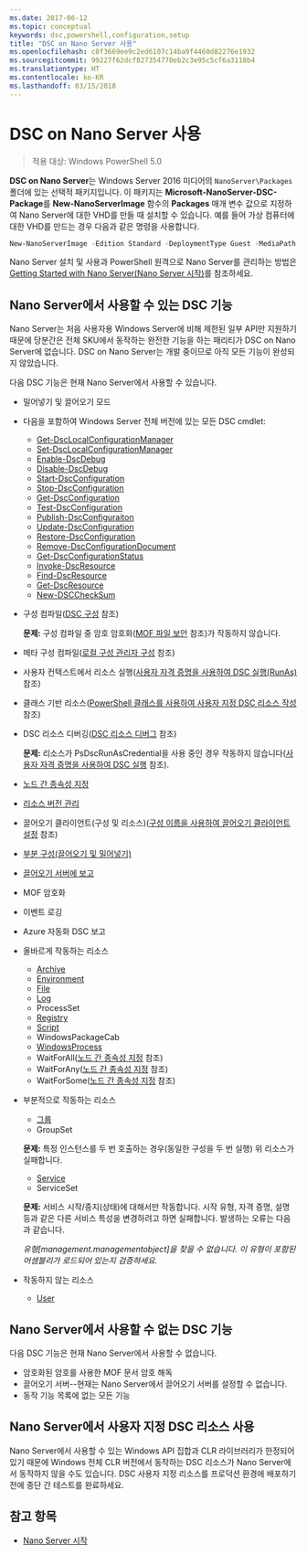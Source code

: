 ```yaml
---
ms.date: 2017-06-12
ms.topic: conceptual
keywords: dsc,powershell,configuration,setup
title: "DSC on Nano Server 사용"
ms.openlocfilehash: c8f3669ee9c2ed6107c14ba9f4460d82276e1932
ms.sourcegitcommit: 99227f62dcf827354770eb2c3e95c5cf6a3118b4
ms.translationtype: HT
ms.contentlocale: ko-KR
ms.lasthandoff: 03/15/2018
---
```

# <a name="using-dsc-on-nano-server"></a>DSC on Nano Server 사용

> 적용 대상: Windows PowerShell 5.0

**DSC on Nano Server**는 Windows Server 2016 미디어의 `NanoServer\Packages` 폴더에 있는 선택적 패키지입니다. 이 패키지는 **Microsoft-NanoServer-DSC-Package**를 **New-NanoServerImage** 함수의 **Packages** 매개 변수 값으로 지정하여 Nano Server에 대한 VHD를 만들 때 설치할 수 있습니다. 예를 들어 가상 컴퓨터에 대한 VHD를 만드는 경우 다음과 같은 명령을 사용합니다.

```powershell
New-NanoServerImage -Edition Standard -DeploymentType Guest -MediaPath f:\ -BasePath .\Base -TargetPath .\Nano1\Nano.vhd -ComputerName Nano1 -Packages Microsoft-NanoServer-DSC-Package
```

Nano Server 설치 및 사용과 PowerShell 원격으로 Nano Server를 관리하는 방법은 [Getting Started with Nano Server(Nano Server 시작)](https://technet.microsoft.com/library/mt126167.aspx)를 참조하세요.


## <a name="dsc-features-available-on-nano-server"></a>Nano Server에서 사용할 수 있는 DSC 기능

 Nano Server는 처음 사용자용 Windows Server에 비해 제한된 일부 API만 지원하기 때문에 당분간은 전체 SKU에서 동작하는 완전한 기능을 하는 패리티가 DSC on Nano Server에 없습니다. DSC on Nano Server는 개발 중이므로 아직 모든 기능이 완성되지 않았습니다.
 
 다음 DSC 기능은 현재 Nano Server에서 사용할 수 있습니다. 


* 밀어넣기 및 끌어오기 모드

* 다음을 포함하여 Windows Server 전체 버전에 있는 모든 DSC cmdlet: 
  * [Get-DscLocalConfigurationManager](https://technet.microsoft.com/library/dn407378.aspx)
  * [Set-DscLocalConfigurationManager](https://technet.microsoft.com/library/dn521621.aspx)     
  * [Enable-DscDebug](https://technet.microsoft.com/en-us/library/mt517870.aspx)
  * [Disable-DscDebug](https://technet.microsoft.com/en-us/library/mt517872.aspx)       
  * [Start-DscConfiguration](https://technet.microsoft.com/en-us/library/dn521623.aspx)
  * [Stop-DscConfiguration](https://technet.microsoft.com/en-us/library/mt143542.aspx)
  * [Get-DscConfiguration](https://technet.microsoft.com/en-us/library/dn407379.aspx)
  * [Test-DscConfiguration](https://technet.microsoft.com/en-us/library/dn407382.aspx)      
  * [Publish-DscConfiguraiton](https://technet.microsoft.com/en-us/library/mt517875.aspx) 
  * [Update-DscConfiguration](https://technet.microsoft.com/en-us/library/mt143541.aspx)
  * [Restore-DscConfiguration](https://technet.microsoft.com/en-us/library/dn407383.aspx)
  * [Remove-DscConfigurationDocument](https://technet.microsoft.com/en-us/library/mt143544.aspx)
  * [Get-DscConfigurationStatus](https://technet.microsoft.com/en-us/library/mt517868.aspx)
  * [Invoke-DscResource](https://technet.microsoft.com/en-us/library/mt517869.aspx)
  * [Find-DscResource](https://technet.microsoft.com/en-us/library/mt517874.aspx)
  * [Get-DscResource](https://technet.microsoft.com/en-us/library/dn521625.aspx)
  * [New-DSCCheckSum](https://technet.microsoft.com/en-us/library/dn521622.aspx)    

* 구성 컴파일([DSC 구성](configurations.md) 참조)

  **문제:** 구성 컴파일 중 암호 암호화([MOF 파일 보안](securemof.md) 참조)가 작동하지 않습니다.

* 메타 구성 컴파일([로컬 구성 관리자 구성](metaConfig.md) 참조)

* 사용자 컨텍스트에서 리소스 실행([사용자 자격 증명을 사용하여 DSC 실행(RunAs)](runAsUser.md) 참조)

* 클래스 기반 리소스([PowerShell 클래스를 사용하여 사용자 지정 DSC 리소스 작성](authoringResourceClass.md) 참조)

* DSC 리소스 디버깅([DSC 리소스 디버그](debugresource.md) 참조)
  
  **문제:** 리소스가 PsDscRunAsCredential을 사용 중인 경우 작동하지 않습니다([사용자 자격 증명을 사용하여 DSC 실행](runAsUser.md) 참조).

* [노드 간 종속성 지정](crossNodeDependencies.md) 

* [리소스 버전 관리](sxsResource.md)

* 끌어오기 클라이언트(구성 및 리소스)([구성 이름을 사용하여 끌어오기 클라이언트 설정](pullClientConfigNames.md) 참조)

* [부분 구성(끌어오기 및 밀어넣기)](partialConfigs.md)

* [끌어오기 서버에 보고](reportServer.md) 

* MOF 암호화

* 이벤트 로깅

* Azure 자동화 DSC 보고

* 올바르게 작동하는 리소스
  * [Archive](archiveResource.md)
  * [Environment](environmentResource.md)
  * [File](fileResource.md)
  * [Log](logResource.md)
  * ProcessSet
  * [Registry](registryResource.md)
  * [Script](scriptResource.md)
  * WindowsPackageCab
  * [WindowsProcess](windowsProcessResource.md)
  * WaitForAll([노드 간 종속성 지정](crossNodeDependencies.md) 참조)
  * WaitForAny([노드 간 종속성 지정](crossNodeDependencies.md) 참조)
  * WaitForSome([노드 간 종속성 지정](crossNodeDependencies.md) 참조)

* 부분적으로 작동하는 리소스
  * [그룹](groupResource.md)
  * GroupSet
  
  **문제:** 특정 인스턴스를 두 번 호출하는 경우(동일한 구성을 두 번 실행) 위 리소스가 실패합니다.
  
  * [Service](serviceResource.md)
  * ServiceSet
  
  **문제:** 서비스 시작/중지(상태)에 대해서만 작동합니다. 시작 유형, 자격 증명, 설명 등과 같은 다른 서비스 특성을 변경하려고 하면 실패합니다. 발생하는 오류는 다음과 같습니다.
  
  *유형[management.managementobject]을 찾을 수 없습니다. 이 유형이 포함된 어셈블리가 로드되어 있는지 검증하세요.*
  
* 작동하지 않는 리소스
  * [User](userResource.md)
  

## <a name="dsc-features-not-available-on-nano-server"></a>Nano Server에서 사용할 수 없는 DSC 기능

다음 DSC 기능은 현재 Nano Server에서 사용할 수 없습니다.

* 암호화된 암호를 사용한 MOF 문서 암호 해독 
* 끌어오기 서버--현재는 Nano Server에서 끌어오기 서버를 설정할 수 없습니다.
* 동작 기능 목록에 없는 모든 기능

## <a name="using-custom-dsc-resources-on-nano-server"></a>Nano Server에서 사용자 지정 DSC 리소스 사용
 
Nano Server에서 사용할 수 있는 Windows API 집합과 CLR 라이브러리가 한정되어 있기 때문에 Windows 전체 CLR 버전에서 동작하는 DSC 리소스가 Nano Server에서 동작하지 않을 수도 있습니다. DSC 사용자 지정 리소스를 프로덕션 환경에 배포하기 전에 종단 간 테스트를 완료하세요.

## <a name="see-also"></a>참고 항목
- [Nano Server 시작](https://technet.microsoft.com/library/mt126167.aspx)

